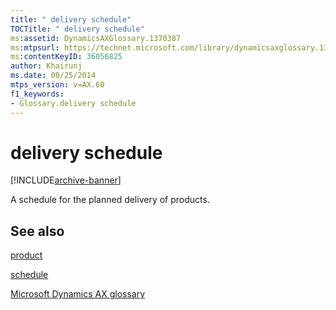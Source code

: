 ```yaml
---
title: " delivery schedule"
TOCTitle: " delivery schedule"
ms:assetid: DynamicsAXGlossary.1370387
ms:mtpsurl: https://technet.microsoft.com/library/dynamicsaxglossary.1370387(v=AX.60)
ms:contentKeyID: 36056825
author: Khairunj
ms.date: 08/25/2014
mtps_version: v=AX.60
f1_keywords:
- Glossary.delivery schedule
---
```


# delivery schedule


[!INCLUDE[archive-banner](includes/archive-banner.md)]

A schedule for the planned delivery of products.

## See also

[product](product.md)

[schedule](schedule.md)

[Microsoft Dynamics AX glossary](glossary/microsoft-dynamics-ax-glossary.md)

  



